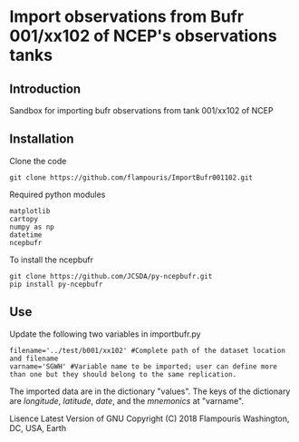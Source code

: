 # Import observations from Bufr 001/xx102 of NCEP's observations tanks


## Introduction
Sandbox for importing bufr observations from tank 001/xx102 of NCEP

## Installation

Clone the code
```
git clone https://github.com/flampouris/ImportBufr001102.git
```
Required python modules
```
matplotlib
cartopy
numpy as np
datetime
ncepbufr
```

To install the ncepbufr
```
git clone https://github.com/JCSDA/py-ncepbufr.git
pip install py-ncepbufr
```

## Use

Update the following two variables in importbufr.py
```
filename='../test/b001/xx102' #Complete path of the dataset location and filename
varname='SGWH' #Variable name to be imported; user can define more than one but they should belong to the same replication.
```

The imported data are in the dictionary "values". The keys of the dictionary are *longitude*, *latitude*, *date*, and the *mnemonics* at "varname".


Lisence Latest Version of GNU
Copyright (C) 2018 Flampouris 
Washington, DC, USA, Earth
